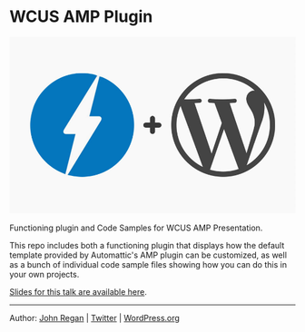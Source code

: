 # WCUS AMP Plugin

<img src="/img/amp-and-wp-header.jpg" style="text-align: center"/>

Functioning plugin and Code Samples for WCUS AMP Presentation.

This repo includes both a functioning plugin that displays how the default template provided by Automattic's AMP plugin can be customized, as well as a bunch of individual code sample files showing how you can do this in your own projects.

[Slides for this talk are available here](http://bit.ly/WCUS-AMP).

---
Author: [John Regan](http://johnregan3.com) | [Twitter](http://twitter.com/johnregan3) | [WordPress.org](https://profiles.wordpress.org/johnregan3)
